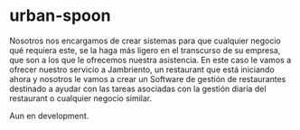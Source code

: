 # urban-spoon
Nosotros nos encargamos de crear sistemas para que cualquier negocio qué requiera este, se la haga más ligero en el transcurso de su empresa, que son a los que le ofrecemos nuestra asistencia. En este caso le vamos a ofrecer nuestro servicio a Jambriento, un restaurant que está iniciando ahora y nosotros le vamos a crear un Software de gestión de restaurantes  destinado a ayudar con las tareas asociadas con la gestión diaria del restaurant o cualquier negocio similar.

Aun en development.